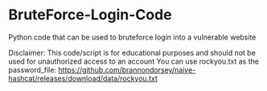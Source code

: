 # BruteForce-Login-Code
Python code that can be used to bruteforce login into a vulnerable website

Disclaimer: This code/script is for educational purposes and should not be used for unauthorized access to an account
You can use rockyou.txt as the password_file: https://github.com/brannondorsey/naive-hashcat/releases/download/data/rockyou.txt
